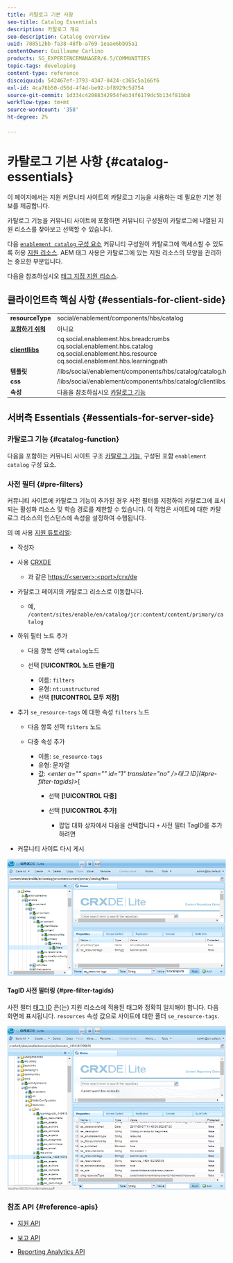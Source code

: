 ```yaml
---
title: 카탈로그 기본 사항
seo-title: Catalog Essentials
description: 카탈로그 개요
seo-description: Catalog overview
uuid: 788512bb-fa38-48fb-a769-1eaae6bb95a1
contentOwner: Guillaume Carlino
products: SG_EXPERIENCEMANAGER/6.5/COMMUNITIES
topic-tags: developing
content-type: reference
discoiquuid: 542467ef-3793-4347-8424-c365c5a166f6
exl-id: 4ca76b50-d56d-4f4d-be92-bf8929c5d754
source-git-commit: 1d334c42088342954feb34f6179dc5b134f81bb8
workflow-type: tm+mt
source-wordcount: '358'
ht-degree: 2%

---
```


# 카탈로그 기본 사항 {#catalog-essentials}

이 페이지에서는 지원 커뮤니티 사이트의 카탈로그 기능을 사용하는 데 필요한 기본 정보를 제공합니다.

카탈로그 기능을 커뮤니티 사이트에 포함하면 커뮤니티 구성원이 카탈로그에 나열된 지원 리소스를 찾아보고 선택할 수 있습니다.

다음 [ `enablement catalog` 구성 요소](catalog.md) 커뮤니티 구성원이 카탈로그에 액세스할 수 있도록 허용 [지원 리소스](resources.md). AEM 태그 사용은 카탈로그에 있는 지원 리소스의 모양을 관리하는 중요한 부분입니다.

다음을 참조하십시오 [태그 지정 지원 리소스](tag-resources.md).

## 클라이언트측 핵심 사항 {#essentials-for-client-side}

<table>
 <tbody>
  <tr>
   <td> <strong>resourceType</strong></td>
   <td>social/enablement/components/hbs/catalog</td>
  </tr>
  <tr>
   <td> <a href="scf.md#add-or-include-a-communities-component"><strong>포함하기 쉬워</strong></a></td>
   <td>아니요</td>
  </tr>
  <tr>
   <td> <a href="clientlibs.md"><strong>clientllibs</strong></a></td>
   <td>cq.social.enablement.hbs.breadcrumbs<br /> cq.social.enablement.hbs.catalog<br /> cq.social.enablement.hbs.resource<br /> cq.social.enablement.hbs.learningpath</td>
  </tr>
  <tr>
   <td> <strong>템플릿</strong></td>
   <td> /libs/social/enablement/components/hbs/catalog/catalog.hbs<br /> </td>
  </tr>
  <tr>
   <td> <strong>css</strong></td>
   <td> /libs/social/enablement/components/hbs/catalog/clientlibs/catalog.css</td>
  </tr>
  <tr>
   <td><strong> 속성</strong></td>
   <td>다음을 참조하십시오 <a href="catalog.md">카탈로그 기능</a></td>
  </tr>
 </tbody>
</table>

## 서버측 Essentials {#essentials-for-server-side}

### 카탈로그 기능 {#catalog-function}

다음을 포함하는 커뮤니티 사이트 구조 [카탈로그 기능](functions.md#catalog-function), 구성된 포함 `enablement catalog` 구성 요소.

### 사전 필터 {#pre-filters}

커뮤니티 사이트에 카탈로그 기능이 추가된 경우 사전 필터를 지정하여 카탈로그에 표시되는 활성화 리소스 및 학습 경로를 제한할 수 있습니다. 이 작업은 사이트에 대한 카탈로그 리소스의 인스턴스에 속성을 설정하여 수행됩니다.

의 예 사용 [지원 튜토리얼](getting-started-enablement.md):

* 작성자
* 사용 [CRXDE](../../help/sites-developing/developing-with-crxde-lite.md)

   * 과 같은 [https://&lt;server>:&lt;port>/crx/de](http://localhost:4502/crx/de)

* 카탈로그 페이지의 카탈로그 리소스로 이동합니다.

   * 예, `/content/sites/enable/en/catalog/jcr:content/content/primary/catalog`

* 하위 필터 노드 추가

   * 다음 항목 선택 `catalog`노드
   * 선택 **[!UICONTROL 노드 만들기]**

      * 이름: `filters`
      * 유형: `nt:unstructured`
      * 선택 **[!UICONTROL 모두 저장]**

* 추가 `se_resource-tags` 에 대한 속성 `filters` 노드

   * 다음 항목 선택 `filters` 노드
   * 다중 속성 추가

      * 이름: `se_resource-tags`
      * 유형: 문자열
      * 값: *&lt;enter a=&quot;&quot; span=&quot;&quot; id=&quot;1&quot; translate=&quot;no&quot; />태그 ID](#pre-filter-tagids)>*[
         * 선택 **[!UICONTROL 다중]**
         * 선택 **[!UICONTROL 추가]**

            * 팝업 대화 상자에서 다음을 선택합니다 `+` 사전 필터 TagID를 추가하려면

* 커뮤니티 사이트 다시 게시

![catalog 구성](assets/configure-catalog.png)

#### TagID 사전 필터링 {#pre-filter-tagids}

사전 필터 [태그 ID](../../help/sites-developing/framework.md#tagid) 은(는) 지원 리소스에 적용된 태그와 정확히 일치해야 합니다. 다음 화면에 표시됩니다. `resources` 속성 값으로 사이트에 대한 폴더 `se_resource-tags`.

![필터 구성](assets/configure-catalog1.png)

### 참조 API {#reference-apis}

* [지원 API](https://helpx.adobe.com/experience-manager/6-5/sites/developing/using/reference-materials/javadoc/com/adobe/cq/social/enablement/reporting/model/api/package-summary.html)

* [보고 API](https://helpx.adobe.com/experience-manager/6-5/sites/developing/using/reference-materials/javadoc/com/adobe/cq/social/reporting/dv/api/package-summary.html)

* [Reporting Analytics API](https://helpx.adobe.com/experience-manager/6-5/sites/developing/using/reference-materials/javadoc/com/adobe/cq/social/reporting/dv/model/api/package-summary.html)
